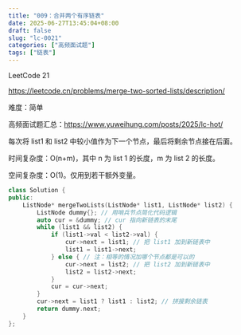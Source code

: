 ```yaml
---
title: "009：合并两个有序链表"
date: 2025-06-27T13:45:04+08:00
draft: false
slug: "lc-0021"
categories: ["高频面试题"]
tags: ["链表"]
---
```


LeetCode 21

https://leetcode.cn/problems/merge-two-sorted-lists/description/

难度：简单

高频面试题汇总：https://www.yuweihung.com/posts/2025/lc-hot/

每次将 list1 和 list2 中较小值作为下一个节点，最后将剩余节点接在后面。

时间复杂度：O(n+m)，其中 n 为 list 1 的长度，m 为 list 2 的长度。

空间复杂度：O(1)。仅用到若干额外变量。

<!--more-->

```cpp
class Solution {
public:
    ListNode* mergeTwoLists(ListNode* list1, ListNode* list2) {
        ListNode dummy{}; // 用哨兵节点简化代码逻辑
        auto cur = &dummy; // cur 指向新链表的末尾
        while (list1 && list2) {
            if (list1->val < list2->val) {
                cur->next = list1; // 把 list1 加到新链表中
                list1 = list1->next;
            } else { // 注：相等的情况加哪个节点都是可以的
                cur->next = list2; // 把 list2 加到新链表中
                list2 = list2->next;
            }
            cur = cur->next;
        }
        cur->next = list1 ? list1 : list2; // 拼接剩余链表
        return dummy.next;
    }
};
```
